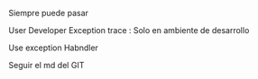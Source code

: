 Siempre puede pasar

User Developer Exception trace : Solo en ambiente de desarrollo

Use exception Habndler

Seguir el md del GIT
